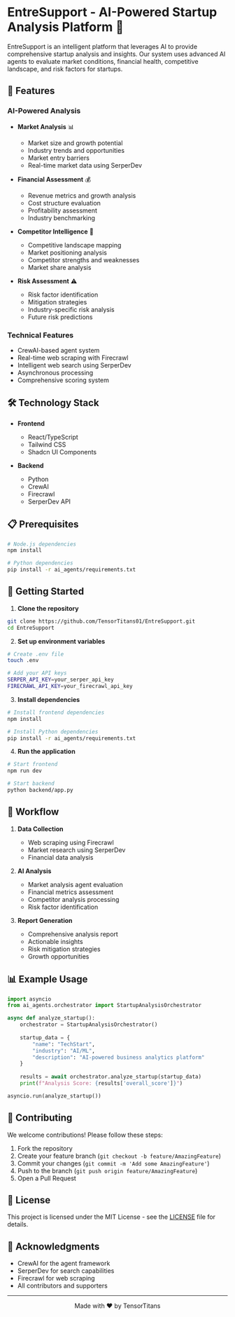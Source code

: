 # EntreSupport - AI-Powered Startup Analysis Platform 🚀

EntreSupport is an intelligent platform that leverages AI to provide comprehensive startup analysis and insights. Our system uses advanced AI agents to evaluate market conditions, financial health, competitive landscape, and risk factors for startups.

## 🌟 Features

### AI-Powered Analysis
- **Market Analysis** 📊
  - Market size and growth potential
  - Industry trends and opportunities
  - Market entry barriers
  - Real-time market data using SerperDev

- **Financial Assessment** 💰
  - Revenue metrics and growth analysis
  - Cost structure evaluation
  - Profitability assessment
  - Industry benchmarking

- **Competitor Intelligence** 🎯
  - Competitive landscape mapping
  - Market positioning analysis
  - Competitor strengths and weaknesses
  - Market share analysis

- **Risk Assessment** ⚠️
  - Risk factor identification
  - Mitigation strategies
  - Industry-specific risk analysis
  - Future risk predictions

### Technical Features
- CrewAI-based agent system
- Real-time web scraping with Firecrawl
- Intelligent web search using SerperDev
- Asynchronous processing
- Comprehensive scoring system

## 🛠️ Technology Stack

- **Frontend**
  - React/TypeScript
  - Tailwind CSS
  - Shadcn UI Components

- **Backend**
  - Python
  - CrewAI
  - Firecrawl
  - SerperDev API

## 📋 Prerequisites

```bash
# Node.js dependencies
npm install

# Python dependencies
pip install -r ai_agents/requirements.txt
```

## 🚀 Getting Started

1. **Clone the repository**
```bash
git clone https://github.com/TensorTitans01/EntreSupport.git
cd EntreSupport
```

2. **Set up environment variables**
```bash
# Create .env file
touch .env

# Add your API keys
SERPER_API_KEY=your_serper_api_key
FIRECRAWL_API_KEY=your_firecrawl_api_key
```

3. **Install dependencies**
```bash
# Install frontend dependencies
npm install

# Install Python dependencies
pip install -r ai_agents/requirements.txt
```

4. **Run the application**
```bash
# Start frontend
npm run dev

# Start backend
python backend/app.py
```

## 🔄 Workflow

1. **Data Collection**
   - Web scraping using Firecrawl
   - Market research using SerperDev
   - Financial data analysis

2. **AI Analysis**
   - Market analysis agent evaluation
   - Financial metrics assessment
   - Competitor analysis processing
   - Risk factor identification

3. **Report Generation**
   - Comprehensive analysis report
   - Actionable insights
   - Risk mitigation strategies
   - Growth opportunities

## 📊 Example Usage

```python
import asyncio
from ai_agents.orchestrator import StartupAnalysisOrchestrator

async def analyze_startup():
    orchestrator = StartupAnalysisOrchestrator()
    
    startup_data = {
        "name": "TechStart",
        "industry": "AI/ML",
        "description": "AI-powered business analytics platform"
    }
    
    results = await orchestrator.analyze_startup(startup_data)
    print(f"Analysis Score: {results['overall_score']}")

asyncio.run(analyze_startup())
```

## 🤝 Contributing

We welcome contributions! Please follow these steps:

1. Fork the repository
2. Create your feature branch (`git checkout -b feature/AmazingFeature`)
3. Commit your changes (`git commit -m 'Add some AmazingFeature'`)
4. Push to the branch (`git push origin feature/AmazingFeature`)
5. Open a Pull Request

## 📝 License

This project is licensed under the MIT License - see the [LICENSE](LICENSE) file for details.

## 🙏 Acknowledgments

- CrewAI for the agent framework
- SerperDev for search capabilities
- Firecrawl for web scraping
- All contributors and supporters



---

<p align="center">Made with ❤️ by TensorTitans</p> 